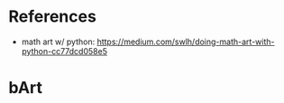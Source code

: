 # References

- math art w/ python: https://medium.com/swlh/doing-math-art-with-python-cc77dcd058e5
# bArt
